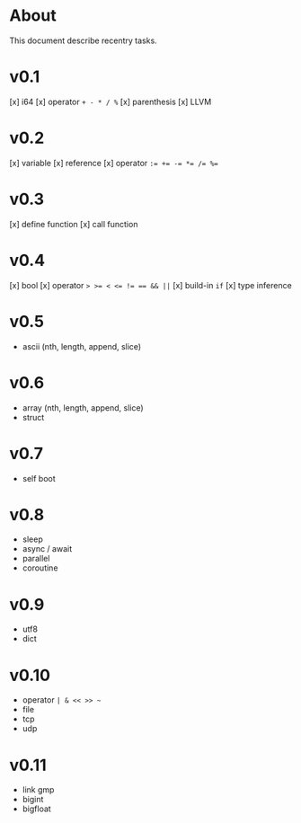 # About
This document describe recentry tasks.

# v0.1
[x] i64
[x] operator `+ - * / %`
[x] parenthesis
[x] LLVM

# v0.2
[x] variable
[x] reference
[x] operator `:= += -= *= /= %=`

# v0.3
[x] define function
[x] call function

# v0.4
[x] bool
[x] operator `> >= < <= != == && ||`
[x] build-in `if`
[x] type inference

# v0.5
- ascii (nth, length, append, slice)

# v0.6
- array (nth, length, append, slice)
- struct

# v0.7
- self boot

# v0.8
- sleep
- async / await
- parallel
- coroutine

# v0.9
- utf8
- dict

# v0.10
- operator `| & << >> ~`
- file
- tcp
- udp

# v0.11
- link gmp
- bigint
- bigfloat
